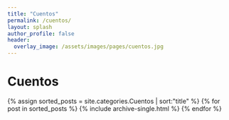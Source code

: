 ```yaml
---
title: "Cuentos"
permalink: /cuentos/ 
layout: splash
author_profile: false
header: 
  overlay_image: /assets/images/pages/cuentos.jpg
---
```


# Cuentos 

{% assign sorted_posts = site.categories.Cuentos | sort:"title" %}
{% for post in sorted_posts %}
  {% include archive-single.html %}
{% endfor %}